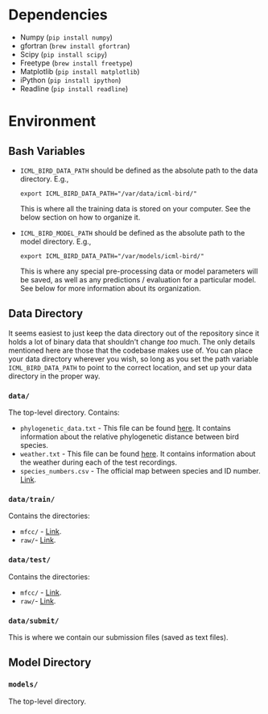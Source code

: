 # Dependencies

* Numpy      (`pip install numpy`)
* gfortran   (`brew install gfortran`)
* Scipy      (`pip install scipy`)
* Freetype   (`brew install freetype`)
* Matplotlib (`pip install matplotlib`)
* iPython    (`pip install ipython`)
* Readline   (`pip install readline`)

# Environment

## Bash Variables
* `ICML_BIRD_DATA_PATH` should be defined as the absolute path to the data
  directory. E.g.,

    `export ICML_BIRD_DATA_PATH="/var/data/icml-bird/"`

  This is where all the training data is stored on your computer. See the below
  section on how to organize it.

* `ICML_BIRD_MODEL_PATH` should be defined as the absolute path to the model
  directory. E.g.,

    `export ICML_BIRD_DATA_PATH="/var/models/icml-bird/"`

  This is where any special pre-processing data or model parameters will be
  saved, as well as any predictions / evaluation for a particular model. See
  below for more information about its organization.

## Data Directory

It seems easiest to just keep the data directory out of the repository since
it holds a lot of binary data that shouldn't change _too_ much. The only details
mentioned here are those that the codebase makes use of. You can place your
data directory wherever you wish, so long as you set the path variable
`ICML_BIRD_DATA_PATH` to point to the correct location, and set up your data
directory in the proper way.

### `data/`

The top-level directory. Contains:

* `phylogenetic_data.txt` - This file can be found [here](http://www.kaggle.com/c/the-icml-2013-bird-challenge/download/phylogenetic_distance.txt). It contains information about the relative phylogenetic distance between bird species.
* `weather.txt` - This file can be found [here](http://www.kaggle.com/c/the-icml-2013-bird-challenge/download/weather.txt). It contains information about the weather during each of the test recordings.
* `species_numbers.csv` - The official map between species and ID number. [Link](http://www.kaggle.com/c/the-icml-2013-bird-challenge/download/species_numbers.csv).


###  `data/train/`

Contains the directories:

* `mfcc/` - [Link](http://www.kaggle.com/c/the-icml-2013-bird-challenge/download/train_set_features.zip).
* `raw/`- [Link](http://www.kaggle.com/c/the-icml-2013-bird-challenge/download/train_set.zip).

### `data/test/`

Contains the directories:

* `mfcc/` - [Link](http://www.kaggle.com/c/the-icml-2013-bird-challenge/download/test_set_features.zip).
* `raw/`- [Link](http://www.kaggle.com/c/the-icml-2013-bird-challenge/download/test_set.zip).

### `data/submit/`

This is where we contain our submission files (saved as text files).

## Model Directory

### `models/`

The top-level directory.
